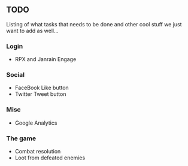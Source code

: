 TODO
----
Listing of what tasks that needs to be done and other cool stuff we just want to add as well...

### Login ###
+ RPX and Janrain Engage

### Social ###
+ FaceBook Like button
+ Twitter Tweet button

### Misc ###
+ Google Analytics

### The game ###
+ Combat resolution
+ Loot from defeated enemies 